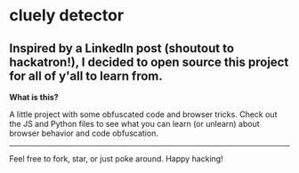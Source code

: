 # cluely detector

Inspired by a LinkedIn post (shoutout to hackatron!), I decided to open source this project for all of y'all to learn from. 
---

**What is this?**

A little project with some obfuscated code and browser tricks. Check out the JS and Python files to see what you can learn (or unlearn) about browser behavior and code obfuscation.

---

Feel free to fork, star, or just poke around. Happy hacking! 